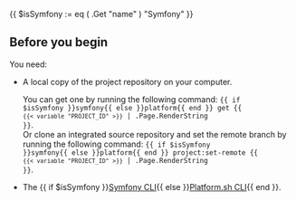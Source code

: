 {{ $isSymfony := eq ( .Get "name" ) "Symfony" }}
## Before you begin

You need:

- A local copy of the project repository on your computer.

  You can get one by running the following command:
  <code>{{ if $isSymfony }}symfony{{ else }}platform{{ end }} get {{ `{{< variable "PROJECT_ID" >}}` | .Page.RenderString }}</code>.<br>
  Or clone an integrated source repository
  and set the remote branch by running the following command:
  <code>{{ if $isSymfony }}symfony{{ else }}platform{{ end }} project:set-remote {{ `{{< variable "PROJECT_ID" >}}` | .Page.RenderString }}</code>.
- The {{ if $isSymfony }}[Symfony CLI](https://symfony.com/download){{ else }}[Platform.sh CLI](/administration/cli/_index.md){{ end }}.

